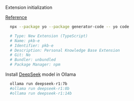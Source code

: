 
Extension initialization

[Reference](https://code.visualstudio.com/api/get-started/your-first-extension)

```sh
  npx --package yo --package generator-code -- yo code

  # Type: New Extension (TypeScript)
  # Name: pkb-e
  # Identifier: pkb-e
  # Description: Personal Knowledge Base Extension
  # Git: No
  # Bundler: unbundled
  # Package Manager: npm
```

Install [DeepSeek](https://ollama.com/library/deepseek-r1) model in Ollama 

```sh
  ollama run deepseek-r1:7b
  #ollama run deepseek-r1:8b
  #ollama run deepseek-r1:14b
```

